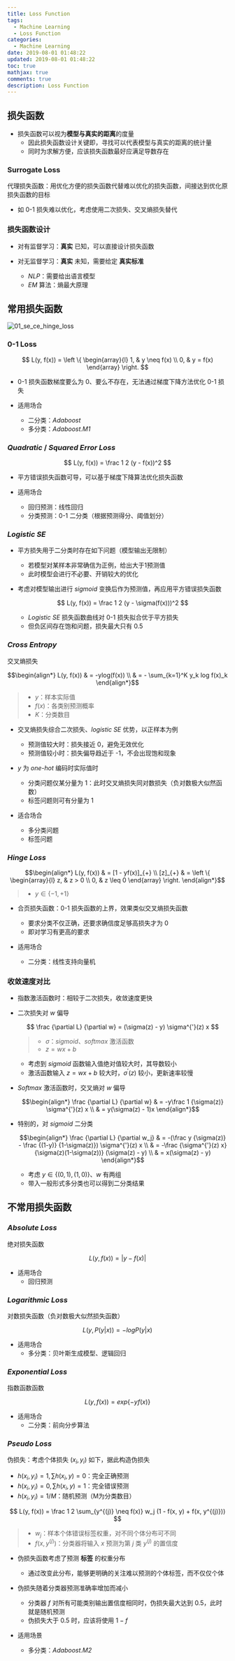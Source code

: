```yaml
---
title: Loss Function
tags:
  - Machine Learning
  - Loss Function
categories:
  - Machine Learning
date: 2019-08-01 01:48:22
updated: 2019-08-01 01:48:22
toc: true
mathjax: true
comments: true
description: Loss Function
---
```


##	损失函数

-	损失函数可以视为**模型与真实的距离**的度量
	-	因此损失函数设计关键即，寻找可以代表模型与真实的距离的统计量
	-	同时为求解方便，应该损失函数最好应满足导数存在

###	Surrogate Loss

代理损失函数：用优化方便的损失函数代替难以优化的损失函数，间接达到优化原损失函数的目标

-	如 0-1 损失难以优化，考虑使用二次损失、交叉熵损失替代

###	损失函数设计

-	对有监督学习：**真实** 已知，可以直接设计损失函数

-	对无监督学习：**真实** 未知，需要给定 **真实标准**
	-	*NLP*：需要给出语言模型
	-	*EM* 算法：熵最大原理

##	常用损失函数

![01_se_ce_hinge_loss](imgs/01_se_ce_hinge_loss.png)

###	0-1 Loss

$$
L(y, f(x)) = \left \{ \begin{array}{l}
	1, & y \neq f(x) \\
	0, & y = f(x)
\end{array} \right.
$$

-	0-1 损失函数梯度要么为 0、要么不存在，无法通过梯度下降方法优化 0-1 损失

-	适用场合
	-	二分类：*Adaboost*
	-	多分类：*Adaboost.M1*

###	*Quadratic* / *Squared Error Loss*

$$
L(y, f(x)) = \frac 1 2 (y - f(x))^2
$$

-	平方错误损失函数可导，可以基于梯度下降算法优化损失函数

-	适用场合
	-	回归预测：线性回归
	-	分类预测：0-1 二分类（根据预测得分、阈值划分）

###	*Logistic SE*

-	平方损失用于二分类时存在如下问题（模型输出无限制）
	-	若模型对某样本非常确信为正例，给出大于1预测值
	-	此时模型会进行不必要、开销较大的优化

-	考虑对模型输出进行 *sigmoid* 变换后作为预测值，再应用平方错误损失函数

	$$
	L(y, f(x)) = \frac 1 2 (y - \sigma(f(x)))^2
	$$

	-	*Logistic SE* 损失函数曲线对 0-1 损失拟合优于平方损失
	-	但负区间存在饱和问题，损失最大只有 0.5

###	*Cross Entropy*

交叉熵损失

$$\begin{align*}
L(y, f(x)) & = -ylog(f(x)) \\
& = - \sum_{k=1}^K y_k log f(x)_k
\end{align*}$$

> - $y$：样本实际值
> - $f(x)$：各类别预测概率
> - $K$：分类数目

-	交叉熵损失综合二次损失、*logistic SE* 优势，以正样本为例
	-	预测值较大时：损失接近 0，避免无效优化
	-	预测值较小时：损失偏导趋近于 -1，不会出现饱和现象

-	$y$ 为 *one-hot* 编码时实际值时
	-	分类问题仅某分量为 1：此时交叉熵损失同对数损失（负对数极大似然函数）
	-	标签问题则可有分量为 1

-	适合场合
	-	多分类问题
	-	标签问题

### *Hinge Loss*

$$\begin{align*}
L(y, f(x)) & = [1 - yf(x)]_{+} \\
[z]_{+} & = \left \{ \begin{array}{l}
	z, & z > 0 \\
	0, & z \leq 0
\end{array} \right.
\end{align*}$$

> - $y \in \{-1, +1\}$

-	合页损失函数：0-1 损失函数的上界，效果类似交叉熵损失函数
	-	要求分类不仅正确，还要求确信度足够高损失才为 0
	-	即对学习有更高的要求

-	适用场合
	-	二分类：线性支持向量机

###	收敛速度对比

-	指数激活函数时：相较于二次损失，收敛速度更快

-	二次损失对 $w$ 偏导

	$$
	\frac {\partial L} {\partial w} = (\sigma(z) - y) \sigma^{'}(z) x
	$$

	> - $\sigma$：*sigmoid*、*softmax* 激活函数
	> - $z = wx + b$

	-	考虑到 *sigmoid* 函数输入值绝对值较大时，其导数较小
	-	激活函数输入 $z=wx+b$ 较大时，$\sigma^{'}(z)$ 较小，更新速率较慢

-	*Softmax* 激活函数时，交叉熵对 $w$ 偏导

	$$\begin{align*}
	\frac {\partial L} {\partial w} & = -y\frac 1 {\sigma(z)}
		\sigma^{'}(z) x \\
	& = y(\sigma(z) - 1)x
	\end{align*}$$

-	特别的，对 *sigmoid* 二分类

	$$\begin{align*}
	\frac {\partial L} {\partial w_j} & = -(\frac y {\sigma(z)}
		- \frac {(1-y)} {1-\sigma(z)}) \sigma^{'}(z) x \\
	& = -\frac {\sigma^{'}(z) x} {\sigma(z)(1-\sigma(z))}
		(\sigma(z) - y) \\
	& = x(\sigma(z) - y)
	\end{align*}$$

	-	考虑 $y \in \{(0,1), (1,0)\}$、$w$ 有两组
	-	带入一般形式多分类也可以得到二分类结果

##	不常用损失函数

###	*Absolute Loss*

绝对损失函数

$$
L(y, f(x)) = |y-f(x)|
$$

-	适用场合
	-	回归预测

###	*Logarithmic Loss*

对数损失函数（负对数极大似然损失函数）

$$
L(y, P(y|x)) = -logP(y|x)
$$

-	适用场合
	-	多分类：贝叶斯生成模型、逻辑回归

###	*Exponential Loss*

指数函数函数

$$
L(y, f(x)) = exp\{-yf(x)\}
$$

-	适用场合
	-	二分类：前向分步算法

###	*Pseudo Loss*

伪损失：考虑个体损失 $(x_i, y_i)$ 如下，据此构造伪损失

-	$h(x_i, y_i)=1, \sum h(x_i, y)=0$：完全正确预测
-	$h(x_i, y_i)=0, \sum h(x_i, y)=1$：完全错误预测
-	$h(x_i, y_i)=1/M$：随机预测（M为分类数目）

$$
L(y, f(x)) = \frac 1 2 \sum_{y^{(j)} \neq f(x)} w_j (1 - f(x, y) + f(x, y^{(j)}))
$$

> - $w_j$：样本个体错误标签权重，对不同个体分布可不同
> - $f(x, y^{(j)})$：分类器将输入 $x$ 预测为第 $j$ 类 $y^{(j)}$ 的置信度

-	伪损失函数考虑了预测 **标签** 的权重分布
	-	通过改变此分布，能够更明确的关注难以预测的个体标签，而不仅仅个体

-	伪损失随着分类器预测准确率增加而减小
	-	分类器 $f$ 对所有可能类别输出置信度相同时，伪损失最大达到 0.5，此时就是随机预测
	-	伪损失大于 0.5 时，应该将使用 $1-f$

-	适用场景
	-	多分类：*Adaboost.M2*

